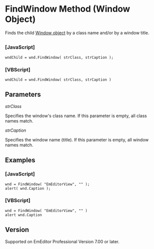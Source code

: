 # FindWindow Method (Window Object)

Finds the child [Window object](../window/index) by a class name and/or by a window title.

## 

### \[JavaScript\]

```
wndChild = wnd.FindWindow( strClass, strCaption );
```

### \[VBScript\]

```
wndChild = wnd.FindWindow( strClass, strCaption )
```

## Parameters

_strClass_

Specifies the window's class name. If this parameter is empty, all class names match.

_strCaption_

Specifies the window name (title). If this parameter is empty, all window names match.

## Examples

### \[JavaScript\]

```
wnd = FindWindow( "EmEditorView", "" );
alert( wnd.Caption );
```

### \[VBScript\]

```
wnd = FindWindow( "EmEditorView", "" )
alert wnd.Caption
```

## Version

Supported on EmEditor Professional Version 7.00 or later.
